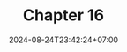 ---
weight: 2600
title: "Chapter 16"
description: ""
icon: "article"
date: "2024-08-24T23:42:24+07:00"
lastmod: "2024-08-24T23:42:24+07:00"
draft: false
toc: true
---